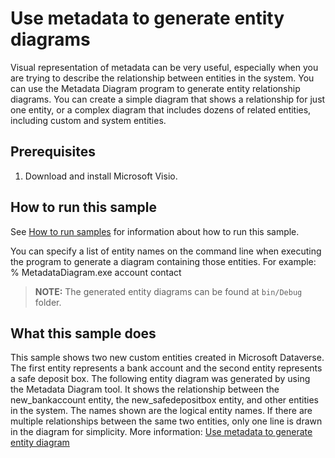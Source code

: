 
# Use metadata to generate entity diagrams

Visual representation of metadata can be very useful, especially when you are trying to describe the relationship between entities in the system. You can use the Metadata Diagram program to generate entity relationship diagrams. You can create a simple diagram that shows a relationship for just one entity, or a complex diagram that includes dozens of related entities, including custom and system entities.

## Prerequisites

1. Download and install Microsoft Visio.

## How to run this sample

See [How to run samples](../README.md) for information about how to run this sample.

You can specify a list of entity names on the command line when executing the program to generate a diagram containing those entities. For example:
  % MetadataDiagram.exe account contact

> **NOTE:** The generated entity diagrams can be found at `bin/Debug` folder.

## What this sample does

This sample shows two new custom entities created in Microsoft Dataverse. The first entity represents a bank account and the second entity represents a safe deposit box. The following entity diagram was generated by using the Metadata Diagram tool. It shows the relationship between the new_bankaccount entity, the new_safedepositbox entity, and other entities in the system. The names shown are the logical entity names. If there are multiple relationships between the same two entities, only one line is drawn in the diagram for simplicity. More information: [Use metadata to generate entity diagram](https://docs.microsoft.com/en-us/dynamics365/customer-engagement/developer/use-metadata-generate-entity-diagrams)

